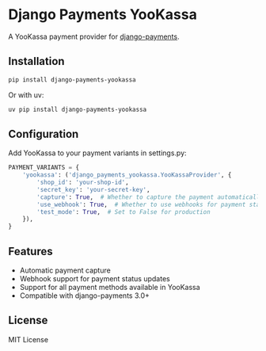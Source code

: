 # Django Payments YooKassa

A YooKassa payment provider for [django-payments](https://github.com/django-payments/django-payments).

## Installation

```bash
pip install django-payments-yookassa
```

Or with uv:

```bash
uv pip install django-payments-yookassa
```

## Configuration

Add YooKassa to your payment variants in settings.py:

```python
PAYMENT_VARIANTS = {
    'yookassa': ('django_payments_yookassa.YooKassaProvider', {
        'shop_id': 'your-shop-id',
        'secret_key': 'your-secret-key',
        'capture': True,  # Whether to capture the payment automatically
        'use_webhook': True,  # Whether to use webhooks for payment status updates
        'test_mode': True,  # Set to False for production
    }),
}
```

## Features

- Automatic payment capture
- Webhook support for payment status updates
- Support for all payment methods available in YooKassa
- Compatible with django-payments 3.0+

## License

MIT License 